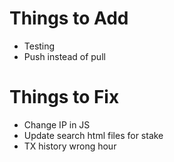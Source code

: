 # Things to Add
* Testing
* Push instead of pull
# Things to Fix
* Change IP in JS
* Update search html files for stake
* TX history wrong hour
